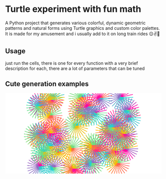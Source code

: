 # Turtle experiment with fun math

A Python project that generates various colorful, dynamic geometric patterns and natural forms using Turtle graphics and custom color palettes.
It is made for my amusement and i usually add to it on long train rides 😌✌💖
## Usage

just run the cells, there is one for every function with a very brief description for each, there are a lot of parameters that can be tuned

## Cute generation examples

![These are random rainbow flowers](https://github.com/dsabi17/lines-and-stuff-i-think/blob/main/output/dandelions.png)
